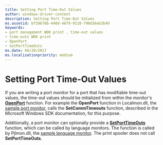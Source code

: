 ```yaml
---
title: Setting Port Time-Out Values
author: windows-driver-content
description: Setting Port Time-Out Values
ms.assetid: bf39670b-440d-46f9-9110-790d36eb3b49
keywords:
- port management WDK print , time-out values
- time-outs WDK print
- OpenPort
- SetPortTimeOuts
ms.date: 04/20/2017
ms.localizationpriority: medium
---
```


# Setting Port Time-Out Values





If you are writing a port monitor for a port that has modifiable time-out values, the time-out values should be initialized from within the monitor's [**OpenPort**](https://msdn.microsoft.com/library/windows/hardware/ff559593) function. For example the **OpenPort** function in Localmon.dll, the [sample port monitor](sample-port-monitor.md), calls the **SetCommTimeouts** function, described in the Microsoft Windows SDK documentation, for this purpose.

Additionally, a port monitor can optionally provide a [**SetPortTimeOuts**](https://msdn.microsoft.com/library/windows/hardware/ff562630) function, which can be called by language monitors. The function is called by Pjlmon.dll, the [sample language monitor](sample-language-monitor.md). The print spooler does not call **SetPortTimeOuts**.

 

 




